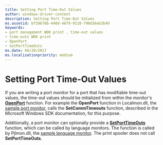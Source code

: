 ```yaml
---
title: Setting Port Time-Out Values
author: windows-driver-content
description: Setting Port Time-Out Values
ms.assetid: bf39670b-440d-46f9-9110-790d36eb3b49
keywords:
- port management WDK print , time-out values
- time-outs WDK print
- OpenPort
- SetPortTimeOuts
ms.date: 04/20/2017
ms.localizationpriority: medium
---
```


# Setting Port Time-Out Values





If you are writing a port monitor for a port that has modifiable time-out values, the time-out values should be initialized from within the monitor's [**OpenPort**](https://msdn.microsoft.com/library/windows/hardware/ff559593) function. For example the **OpenPort** function in Localmon.dll, the [sample port monitor](sample-port-monitor.md), calls the **SetCommTimeouts** function, described in the Microsoft Windows SDK documentation, for this purpose.

Additionally, a port monitor can optionally provide a [**SetPortTimeOuts**](https://msdn.microsoft.com/library/windows/hardware/ff562630) function, which can be called by language monitors. The function is called by Pjlmon.dll, the [sample language monitor](sample-language-monitor.md). The print spooler does not call **SetPortTimeOuts**.

 

 




